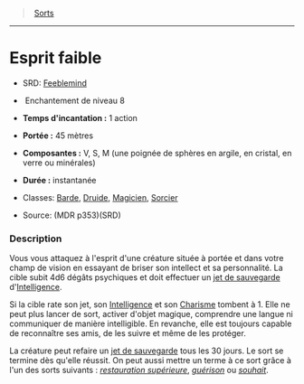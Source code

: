 ﻿---
!SpellItem
Family: SpellHD
Level: 8
Type: Enchantement
CastingTime: 1 action
Range: 45 mètres
Components: V, S, M (une poignée de sphères en argile, en cristal, en verre ou minérales)
Duration: instantanée
Classes: '[Barde](hd_bard.md), [Druide](hd_druid.md), [Magicien](hd_wizard.md), [Sorcier](hd_warlock.md)'
Id: spells_hd.md#esprit-faible
ParentLink: spells_hd.md#sorts
Name: Esprit faible
ParentName: Sorts
NameLevel: 1
AltName: '[Feeblemind](srd_spells_feeblemind.md)'
Source: (MDR p353)(SRD)
Attributes:
  Name: Esprit faible
  Markdown: >+
    # <!--Name-->Esprit faible<!--/Name-->


    - SRD: <!--AltName-->[Feeblemind](srd_spells_feeblemind.md)<!--/AltName-->


    -  <!--Type-->Enchantement<!--/Type--> de niveau <!--Level-->8<!--/Level-->


    - **Temps d'incantation :** <!--CastingTime-->1 action<!--/CastingTime-->


    - **Portée :** <!--Range-->45 mètres<!--/Range-->


    - **Composantes :** <!--Components-->V, S, M (une poignée de sphères en argile, en cristal, en verre ou minérales)<!--/Components-->


    - **Durée :** <!--Duration-->instantanée<!--/Duration-->


    - Classes: <!--Classes-->[Barde](hd_bard.md), [Druide](hd_druid.md), [Magicien](hd_wizard.md), [Sorcier](hd_warlock.md)<!--/Classes-->


    - Source: <!--Source-->(MDR p353)(SRD)<!--/Source-->


    ### Description


    Vous vous attaquez à l'esprit d'une créature située à portée et dans votre champ de vision en essayant de briser son intellect et sa personnalité. La cible subit 4d6 dégâts psychiques et doit effectuer un [jet de sauvegarde](hd_abilities_jets_de_sauvegarde.md) d'[Intelligence](hd_abilities_intelligence.md).


    Si la cible rate son jet, son [Intelligence](hd_abilities_intelligence.md) et son [Charisme](hd_abilities_charisma.md) tombent à 1. Elle ne peut plus lancer de sort, activer d'objet magique, comprendre une langue ni communiquer de manière intelligible. En revanche, elle est toujours capable de reconnaître ses amis, de les suivre et même de les protéger.


    La créature peut refaire un [jet de sauvegarde](hd_abilities_jets_de_sauvegarde.md) tous les 30 jours. Le sort se termine dès qu'elle réussit. On peut aussi mettre un terme à ce sort grâce à l'un des sorts suivants : _[restauration supérieure](hd_spells_restauration_superieure.md)_, _[guérison](hd_spells_guerison.md)_ ou _[souhait](hd_spells_souhait.md)_.

  AltName: '[Feeblemind](srd_spells_feeblemind.md)'
  Type: Enchantement
  Level: 8
  CastingTime: 1 action
  Range: 45 mètres
  Components: V, S, M (une poignée de sphères en argile, en cristal, en verre ou minérales)
  Duration: instantanée
  Classes: '[Barde](hd_bard.md), [Druide](hd_druid.md), [Magicien](hd_wizard.md), [Sorcier](hd_warlock.md)'
  Source: (MDR p353)(SRD)
AttributesDictionary: >+
  Name: Esprit faible

  Markdown: >+

    # <!--Name-->Esprit faible<!--/Name-->





    - SRD: <!--AltName-->[Feeblemind](srd_spells_feeblemind.md)<!--/AltName-->





    -  <!--Type-->Enchantement<!--/Type--> de niveau <!--Level-->8<!--/Level-->





    - **Temps d'incantation :** <!--CastingTime-->1 action<!--/CastingTime-->





    - **Portée :** <!--Range-->45 mètres<!--/Range-->





    - **Composantes :** <!--Components-->V, S, M (une poignée de sphères en argile, en cristal, en verre ou minérales)<!--/Components-->





    - **Durée :** <!--Duration-->instantanée<!--/Duration-->





    - Classes: <!--Classes-->[Barde](hd_bard.md), [Druide](hd_druid.md), [Magicien](hd_wizard.md), [Sorcier](hd_warlock.md)<!--/Classes-->





    - Source: <!--Source-->(MDR p353)(SRD)<!--/Source-->





    ### Description





    Vous vous attaquez à l'esprit d'une créature située à portée et dans votre champ de vision en essayant de briser son intellect et sa personnalité. La cible subit 4d6 dégâts psychiques et doit effectuer un [jet de sauvegarde](hd_abilities_jets_de_sauvegarde.md) d'[Intelligence](hd_abilities_intelligence.md).





    Si la cible rate son jet, son [Intelligence](hd_abilities_intelligence.md) et son [Charisme](hd_abilities_charisma.md) tombent à 1. Elle ne peut plus lancer de sort, activer d'objet magique, comprendre une langue ni communiquer de manière intelligible. En revanche, elle est toujours capable de reconnaître ses amis, de les suivre et même de les protéger.





    La créature peut refaire un [jet de sauvegarde](hd_abilities_jets_de_sauvegarde.md) tous les 30 jours. Le sort se termine dès qu'elle réussit. On peut aussi mettre un terme à ce sort grâce à l'un des sorts suivants : _[restauration supérieure](hd_spells_restauration_superieure.md)_, _[guérison](hd_spells_guerison.md)_ ou _[souhait](hd_spells_souhait.md)_.



  AltName: '[Feeblemind](srd_spells_feeblemind.md)'

  Type: Enchantement

  Level: 8

  CastingTime: 1 action

  Range: 45 mètres

  Components: V, S, M (une poignée de sphères en argile, en cristal, en verre ou minérales)

  Duration: instantanée

  Classes: '[Barde](hd_bard.md), [Druide](hd_druid.md), [Magicien](hd_wizard.md), [Sorcier](hd_warlock.md)'

  Source: (MDR p353)(SRD)

---
> [Sorts](hd_spells.md)

---

# Esprit faible

- SRD: [Feeblemind](srd_spells_feeblemind.md)

-  Enchantement de niveau 8

- **Temps d'incantation :** 1 action

- **Portée :** 45 mètres

- **Composantes :** V, S, M (une poignée de sphères en argile, en cristal, en verre ou minérales)

- **Durée :** instantanée

- Classes: [Barde](hd_bard.md), [Druide](hd_druid.md), [Magicien](hd_wizard.md), [Sorcier](hd_warlock.md)

- Source: (MDR p353)(SRD)

### Description

Vous vous attaquez à l'esprit d'une créature située à portée et dans votre champ de vision en essayant de briser son intellect et sa personnalité. La cible subit 4d6 dégâts psychiques et doit effectuer un [jet de sauvegarde](hd_abilities_jets_de_sauvegarde.md) d'[Intelligence](hd_abilities_intelligence.md).

Si la cible rate son jet, son [Intelligence](hd_abilities_intelligence.md) et son [Charisme](hd_abilities_charisma.md) tombent à 1. Elle ne peut plus lancer de sort, activer d'objet magique, comprendre une langue ni communiquer de manière intelligible. En revanche, elle est toujours capable de reconnaître ses amis, de les suivre et même de les protéger.

La créature peut refaire un [jet de sauvegarde](hd_abilities_jets_de_sauvegarde.md) tous les 30 jours. Le sort se termine dès qu'elle réussit. On peut aussi mettre un terme à ce sort grâce à l'un des sorts suivants : _[restauration supérieure](hd_spells_restauration_superieure.md)_, _[guérison](hd_spells_guerison.md)_ ou _[souhait](hd_spells_souhait.md)_.

